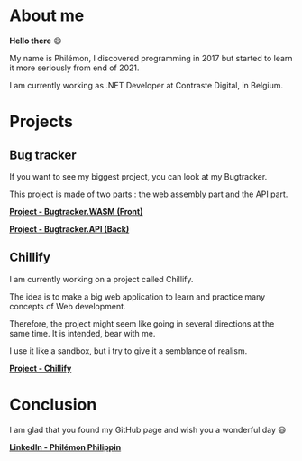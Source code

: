 # About me

**Hello there** 😄

My name is Philémon, I discovered programming in 2017 but started to learn it more seriously from end of 2021.

I am currently working as .NET Developer at Contraste Digital, in Belgium.

# Projects

## Bug tracker

If you want to see my biggest project, you can look at my Bugtracker.

This project is made of two parts : the web assembly part and the API part.

**[Project - Bugtracker.WASM (Front)](https://github.com/Tarcacode/Bugtracker.WASM-repo)**

**[Project - Bugtracker.API (Back)](https://github.com/Tarcacode/Bugtracker.API-repo)**

## Chillify

I am currently working on a project called Chillify.

The idea is to make a big web application to learn and practice many concepts of Web development.

Therefore, the project might seem like going in several directions at the same time. It is intended, bear with me.

I use it like a sandbox, but i try to give it a semblance of realism.

**[Project - Chillify](https://github.com/Tarcacode/Chillify-repo)**

# Conclusion

I am glad that you found my GitHub page and wish you a wonderful day 😃

**[LinkedIn - Philémon Philippin](https://www.linkedin.com/in/philemonphilippin/)**
